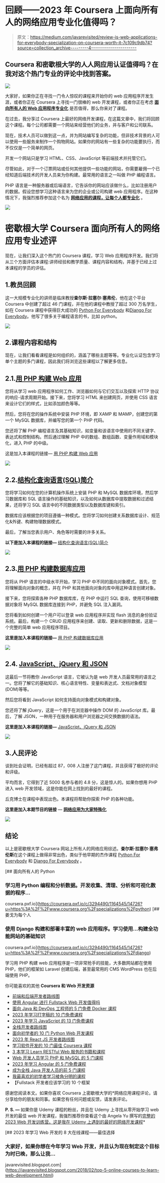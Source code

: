 # 回顾——2023 年 Coursera 上面向所有人的网络应用专业化值得吗？

> 原文：<https://medium.com/javarevisited/review-is-web-applications-for-everybody-specialization-on-coursera-worth-it-7c109c9db74?source=collection_archive---------4----------------------->

## Coursera 和密歇根大学的人人网应用认证值得吗？在我对这个热门专业的评论中找到答案。

[![](img/0c22cbdaa9cf7349bfd8255180ed3a7e.png)](https://coursera.pxf.io/c/3294490/1164545/14726?u=https%3A%2F%2Fwww.coursera.org%2Fspecializations%2Fweb-applications)

大家好，如果你正在寻找一门令人惊叹的课程来开始你的 web 应用程序开发生涯，或者你正在 Coursera 上寻找一门很棒的 web 开发课程，或者你正在考虑 [**面向所有人的 Web 应用程序专业化**](https://coursera.pxf.io/c/3294490/1164545/14726?u=https%3A%2F%2Fwww.coursera.org%2Fspecializations%2Fweb-applications) 是否值得，那么你来对了课程。

在过去，我分享过 Coursera 上最好的网络开发课程，在这篇文章中，我们将回顾这个课程。每个公司都需要一个网站来经营他们的业务，并与客户和公司联系。

现在，技术人员可以做到这一点，并为网站编写复杂的功能，但非技术背景的人可以使用一些服务来制作一个购物网站。如果你的网站有一些复杂的功能要执行，而不仅仅是一个简单的网页。

开发一个网站只是学习 HTML、CSS、JavaScript 等前端技术并托管它们。

尽管如此，对于一个订票网站或任何其他提供一些功能的网站，你需要雇佣一个已经知道后端技术的开发人员来为你构建。最常用的语言之一叫做 PHP 编程语言。

PHP 语言是一种服务器或后端语言，它告诉你的网站应该做什么，比如注册用户的数据。假设您想学习这种语言来为您的企业或公司构建 web 应用程序。在这种情况下，我强烈推荐参加这个名为 [**网络应用的课程，让每个人都专业化**](https://coursera.pxf.io/c/3294490/1164545/14726?u=https%3A%2F%2Fwww.coursera.org%2Fspecializations%2Fweb-applications) 。

[![](img/a8fd8a0a7e71b46a2d5ad7e4b2c26cf6.png)](https://coursera.pxf.io/c/3294490/1164545/14726?u=https%3A%2F%2Fwww.coursera.org%2Fspecializations%2Fweb-applications)

# 密歇根大学 Coursera 面向所有人的网络应用专业述评

现在，让我们深入这个热门的 Coursera 课程，学习 Web 应用程序开发。我们将从三个方面评估本课程:讲师经验和教学质量、课程内容和结构，并基于已经上过本课程的学员的评估。

## 1.教员回顾

这一大规模专业化的讲师是临床教授**查尔斯·拉塞尔·塞弗伦**，他在这个平台 Coursera 中创建了超过 46 门课程，并在他的课程中教授了超过 300 万名学生，如在 Coursera 课程中获得巨大成功的 [Python For Everybody](https://coursera.pxf.io/c/3294490/1164545/14726?u=https%3A%2F%2Fwww.coursera.org%2Fspecializations%2Fpython) 和[Django For Everybody](https://coursera.pxf.io/c/3294490/1164545/14726?u=https%3A%2F%2Fwww.coursera.org%2Fspecializations%2Fdjango)。他写了很多关于编程语言的书，比如 python。

[![](img/c119ff2c6879f0ead67b92daf3f3ce6f.png)](https://coursera.pxf.io/c/3294490/1164545/14726?u=https%3A%2F%2Fwww.coursera.org%2Fspecializations%2Fpython)

## 2.课程内容和结构

现在，让我们看看课程是如何组织的，涵盖了哪些主题等等。专业化认证包含学习单个主题的多门课程，因此我们将浏览这些课程以了解更多信息。

## 2.1.[用 PHP 构建 Web 应用](https://coursera.pxf.io/c/3294490/1164545/14726?u=https%3A%2F%2Fwww.coursera.org%2Flearn%2Fweb-applications-php)

您将从学习 web 应用程序如何工作、浏览器如何与它们交互以及探索 HTTP 协议的响应-请求周期开始。接下来，您将学习 HTML 来创建网页，并使用 CSS 语言来设计它们的样式，比如添加颜色等等。

然后，您将在您的操作系统中安装 PHP 环境，即 XAMP 和 MAMP，创建您的第一个 MySQL 数据库，并编写您的第一个 PHP 代码。

您还将了解 PHP 编程语言及其基础知识，如变量和该语言中使用的不同关键字、表达式和控制结构。然后通过理解 PHP 中的数组、数组函数、变量作用域和模块化，进入 PHP 的中级。

这是加入本课程的链接— [用 PHP 构建 Web 应用](https://coursera.pxf.io/c/3294490/1164545/14726?u=https%3A%2F%2Fwww.coursera.org%2Flearn%2Fweb-applications-php)

[![](img/d35e9aba0442e4966f4a09c7e67623b2.png)](https://coursera.pxf.io/c/3294490/1164545/14726?u=https%3A%2F%2Fwww.coursera.org%2Flearn%2Fweb-applications-php)

## 2.2.[结构化查询语言(SQL)简介](https://coursera.pxf.io/c/3294490/1164545/14726?u=https%3A%2F%2Fwww.coursera.org%2Flearn%2Fintro-sql)

您将学习如何在您的计算机操作系统上安装 PHP 和 MySQL 数据库环境，然后学习数据库和 SQL 语言操作的基础知识，以及如何从数据库中提取数据和过滤结果，还将学习 SQL 语言中的不同数据类型以及数据库键和索引。

数据库应该根据您的项目遵循一种模式。您将学习如何创建关系数据库设计、规范化&外键、构建物理数据模式。

最后，了解当您表示用户、角色等时需要的许多关系。

**以下是加入本课程的链接—** [结构化查询语言(SQL)简介](https://coursera.pxf.io/c/3294490/1164545/14726?u=https%3A%2F%2Fwww.coursera.org%2Flearn%2Fintro-sql)

[![](img/18ea543b02c04ae8e74db5ec9a011a1f.png)](https://coursera.pxf.io/c/3294490/1164545/14726?u=https%3A%2F%2Fwww.coursera.org%2Flearn%2Fintro-sql)

## 2.3.[用 PHP 构建数据库应用](https://www.coursera.org/learn/database-applications-php?specialization=web-applications)

您将从 PHP 语言的中级水平开始，学习 PHP 中不同的面向对象模式。首先，您将理解面向对象的概念，并在 PHP 和其他面向对象的库中用这种语言创建对象。

接下来，您将探索各种 PHP 数据库库，在 PHP 中运行 SQL 查询，使用可移植数据对象将 MySQL 数据库连接到 PHP，并避免 SQL 注入漏洞。

您将看到如何创建一个用户可以登录 web 应用程序并实现 flash 消息的身份验证系统。最后，构建一个 CRUD 应用程序来创建、读取、更新和删除数据，这是一个完整的简单 web 应用程序项目。

**这里是加入本课程的链接—** [用 PHP 构建数据库应用](https://www.coursera.org/learn/database-applications-php?specialization=web-applications)

[![](img/6cf9daf2a73ceb1f574507fb9cfebef7.png)](https://www.coursera.org/learn/database-applications-php?specialization=web-applications)

## 2.4. [JavaScript、jQuery 和 JSON](https://coursera.pxf.io/c/3294490/1164545/14726?u=https%3A%2F%2Fwww.coursera.org%2Flearn%2Fjavascript-jquery-json)

这最后一节将教你 JavaScript 语言，它被认为是 web 开发人员最常用的语言之一。您将了解它的基础知识、核心语言特性、变量和表达式、文档对象模型(DOM)等等。

然后您将看到 JavaScript 如何支持面向对象模式和构建对象。

您还将了解 jQuery，这是一个用于在浏览器中操作 DOM 的 JavaScript 库。最后，了解 JSON，一种用于在服务器和用户浏览器之间交换数据的语法。

**这里是加入本课程的链接—** [JavaScript、jQuery 和 JSON](https://coursera.pxf.io/c/3294490/1164545/14726?u=https%3A%2F%2Fwww.coursera.org%2Flearn%2Fjavascript-jquery-json)

[![](img/fa1f78fcc9ece7df7ca259e2fdee7332.png)](https://coursera.pxf.io/c/3294490/1164545/14726?u=https%3A%2F%2Fwww.coursera.org%2Flearn%2Fjavascript-jquery-json)

## 3.人民评论

谈到社会证明，已经有超过 87，008 人注册了这门课程，并且获得了极好的评论和评级。

平均而言，它得到了近 5000 名参与者的 4.8 分，这是惊人的。如果你想用 PHP 进入 web 开发领域，这是你能在网上找到的最好的课程。

丘克博士在课程中表现出色。本课程将帮助你探索 PHP 的各种功能。

**这里是加入本期节目的链接** — [**网络应用为大家特殊化**](https://coursera.pxf.io/c/3294490/1164545/14726?u=https%3A%2F%2Fwww.coursera.org%2Fspecializations%2Fweb-applications)

[![](img/0c22cbdaa9cf7349bfd8255180ed3a7e.png)](https://coursera.pxf.io/c/3294490/1164545/14726?u=https%3A%2F%2Fwww.coursera.org%2Fspecializations%2Fweb-applications)

## 结论

以上是密歇根大学 Coursera 网站上所有人的网络应用综述。**查尔斯·拉塞尔·塞弗伦斯**在这个课程上做得非常出色，类似于他早期的杰作课程 [Python For Everybody](https://coursera.pxf.io/c/3294490/1164545/14726?u=https%3A%2F%2Fwww.coursera.org%2Fspecializations%2Fpython) 和 [Django For Everybody](https://coursera.pxf.io/c/3294490/1164545/14726?u=https%3A%2F%2Fwww.coursera.org%2Fspecializations%2Fdjango) 。

[](https://coursera.pxf.io/c/3294490/1164545/14726?u=https%3A%2F%2Fwww.coursera.org%2Fspecializations%2Fpython) [## 面向所有人的 Python

### 学习用 Python 编程和分析数据。开发收集、清理、分析和可视化数据的程序…

coursera.pxf.io](https://coursera.pxf.io/c/3294490/1164545/14726?u=https%3A%2F%2Fwww.coursera.org%2Fspecializations%2Fpython) [](https://coursera.pxf.io/c/3294490/1164545/14726?u=https%3A%2F%2Fwww.coursera.org%2Fspecializations%2Fdjango) [## 姜戈为每个人

### 使用 Django 构建和部署丰富的 web 应用程序。学习使用…构建全功能网站的基础知识

coursera.pxf.io](https://coursera.pxf.io/c/3294490/1164545/14726?u=https%3A%2F%2Fwww.coursera.org%2Fspecializations%2Fdjango) 

学习用 PHP 构建 web 应用程序是一项非常抢手的技能，大多数网站都在使用 PHP，他们的框架如 Laravel 创建后端，甚至最常用的 CMS WordPress 也在后端使用 PHP。

你可能喜欢的其他 **Coursera 和 Web 开发资源**

*   [前端和后端开发者路线图](https://javarevisited.blogspot.com/2019/02/the-2019-web-developer-roadmap.html)
*   [使用 Angular 进行 Fullstack Web 开发值得吗](https://javarevisited.blogspot.com/2021/08/coursera-review-full-stack-web-development-with-Angular.html)
*   [面向 Java 和 DevOps 工程师的 5 门免费 Docker 课程](http://www.java67.com/2018/02/5-free-docker-courses-for-java-and-DevOps-engineers.html)
*   [2023 年学习打字稿的 10 门免费课程](/javarevisited/top-10-free-typescript-courses-to-learn-online-best-of-lot-44bce9da41d1)
*   [2023 年学习 JavaScript 的 13 门免费课程](/javarevisited/12-free-courses-to-learn-javascript-and-es6-for-beginners-and-experienced-developers-aa35874c9a32)
*   [全栈开发者路线图](/javarevisited/the-2019-web-developer-roadmap-ab89ac3c380e)
*   [面向初学者的 10 门 Python Web 开发课程](/javarevisited/top-10-courses-to-learn-python-for-web-development-in-2020-best-of-lot-efe11fb6d212)
*   [2023 年 React JS 开发者路线图](https://javarevisited.blogspot.com/2018/10/the-2018-react-developer-roadmap.html#axzz5dPh5g7tg)
*   [学习软件开发的 10 门最佳 Coursera 课程](https://javarevisited.blogspot.com/2020/08/top-10-coursera-courses-to-learn-sofware-development-computer-science.html)
*   [3 本学习 Learn RESTful Web 服务的书籍和课程](http://www.java67.com/2018/02/3-books-and-courses-to-learn-restful-web-services-with-spring.html)
*   [Web 开发人员学习 PHP 和 MySQL 的 5 门课程](http://www.java67.com/2018/02/5-free-php-and-mysql-courses-for-web-developers.html)
*   [2023 年学习 Angular 的 5 门免费课程](https://javarevisited.blogspot.com/2018/06/5-best-courses-to-learn-angular.html)
*   [成为全栈 Java 开发人员的前 5 门课程](https://javarevisited.blogspot.com/2020/04/top-5-courses-to-become-full-stack-java-developer-with-Angular-and-Reactjs.html#axzz6Nq9yk7Sc)
*   [我最喜欢的初学者学习棱角分明的课程](/javarevisited/10-courses-to-learn-angular-for-web-development-6da1bd2856dc)
*   【Fullstack 开发者应该学习的 10 个框架

感谢您阅读本文。如果你喜欢 Coursera 上密歇根大学的*网络应用课程评论，请分享给你的朋友和同事。如果您有任何问题或反馈，请发表评论。

**P. S. —** 如果你是 Udemy 课程的粉丝，并且在 Udemy 上寻找从零开始学习 web 开发的最佳 web 开发课程，我强烈推荐你查看这个由 Angela Yu 撰写的[完整的 2023 Web 开发训练营。这是我在 Udemy 上遇到的最好的网络开发课程](https://click.linksynergy.com/deeplink?id=JVFxdTr9V80&mid=39197&murl=https%3A%2F%2Fwww.udemy.com%2Fcourse%2Fthe-complete-web-development-bootcamp%2F)*

[](https://javarevisited.blogspot.com/2018/02/top-5-online-courses-to-learn-web-development.html) [## 2023 年学习 Web 开发的 8 大在线课程——最佳选择

### 大家好，如果你想在今年学习 Web 开发，并且认为现在制定这个目标为时已晚，那么让我…

javarevisited.blogspot.com](https://javarevisited.blogspot.com/2018/02/top-5-online-courses-to-learn-web-development.html)